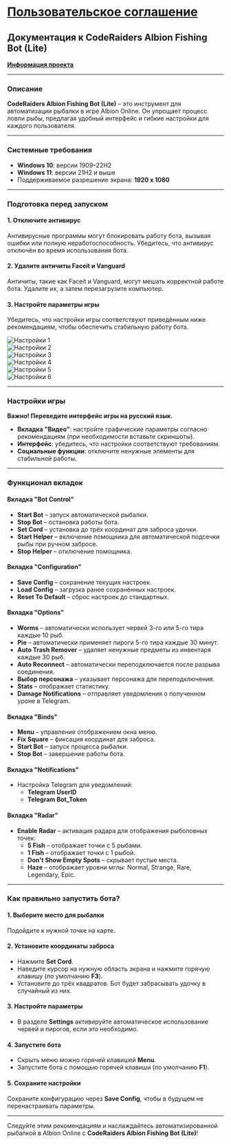 # [Пользовательское соглашение](https://github.com/CodeRaid3rs/User-Agreement)

## Документация к **CodeRaiders Albion Fishing Bot (Lite)**  
[**Информация проекта**](https://t.me/CodeRaidersInformation)  

---

### **Описание**  
**CodeRaiders Albion Fishing Bot (Lite)** – это инструмент для автоматизации рыбалки в игре Albion Online. Он упрощает процесс ловли рыбы, предлагая удобный интерфейс и гибкие настройки для каждого пользователя.

---

### **Системные требования**  
- **Windows 10**: версии 1909–22H2  
- **Windows 11**: версии 21H2 и выше  
- Поддерживаемое разрешение экрана: **1920 x 1080**

---

### **Подготовка перед запуском**

#### **1. Отключите антивирус**  
Антивирусные программы могут блокировать работу бота, вызывая ошибки или полную неработоспособность. Убедитесь, что антивирус отключён во время использования бота.

#### **2. Удалите античиты Faceit и Vanguard**  
Античиты, такие как Faceit и Vanguard, могут мешать корректной работе бота. Удалите их, а затем перезагрузите компьютер.

#### **3. Настройте параметры игры**  
Убедитесь, что настройки игры соответствуют приведённым ниже рекомендациям, чтобы обеспечить стабильную работу бота.

![Настройки 1](1.png)  
![Настройки 2](2.png)  
![Настройки 3](3.png)  
![Настройки 4](4.png)  
![Настройки 5](5.png)  
![Настройки 6](6.png)  

---

### **Настройки игры**  
**Важно! Переведите интерфейс игры на русский язык.**

- **Вкладка "Видео"**: настройте графические параметры согласно рекомендациям (при необходимости вставьте скриншоты).  
- **Интерфейс**: убедитесь, что настройки соответствуют требованиям.  
- **Социальные функции**: отключите ненужные элементы для стабильной работы.  

---

### **Функционал вкладок**

#### **Вкладка "Bot Control"**  
- **Start Bot** – запуск автоматической рыбалки.  
- **Stop Bot** – остановка работы бота.  
- **Set Cord** – установка до трёх координат для заброса удочки.  
- **Start Helper** – включение помощника для автоматической подсечки рыбы при ручном забросе.  
- **Stop Helper** – отключение помощника.

#### **Вкладка "Configuration"**  
- **Save Config** – сохранение текущих настроек.  
- **Load Config** – загрузка ранее сохранённых настроек.  
- **Reset To Default** – сброс настроек до стандартных.  

#### **Вкладка "Options"**  
- **Worms** – автоматически использует червей 3-го или 5-го тира каждые 10 рыб.  
- **Pie** – автоматически применяет пироги 5-го тира каждые 30 минут.  
- **Auto Trash Remover** – удаляет ненужные предметы из инвентаря каждые 30 рыб.  
- **Auto Reconnect** – автоматически переподключается после разрыва соединения.  
- **Выбор персонажа** – указывает персонажа для переподключения.  
- **Stats** – отображает статистику.  
- **Damage Notifications** – отправляет уведомления о полученном уроне в Telegram.

#### **Вкладка "Binds"**  
- **Menu** – управление отображением окна меню.  
- **Fix Square** – фиксация координат для заброса.  
- **Start Bot** – запуск процесса рыбалки.  
- **Stop Bot** – завершение работы бота.  

#### **Вкладка "Notifications"**  
- Настройка Telegram для уведомлений:  
  - **Telegram UserID**  
  - **Telegram Bot_Token**

#### **Вкладка "Radar"**  
- **Enable Radar** – активация радара для отображения рыболовных точек:  
  - **5 Fish** – отображает точки с 5 рыбами.  
  - **1 Fish** – отображает точки с 1 рыбой.  
  - **Don't Show Empty Spots** – скрывает пустые места.  
  - **Haze** – отображает уровни мглы: Normal, Strange, Rare, Legendary, Epic.

---

### **Как правильно запустить бота?**

#### **1. Выберите место для рыбалки**  
Подойдите к нужной точке на карте.  

#### **2. Установите координаты заброса**  
- Нажмите **Set Cord**.  
- Наведите курсор на нужную область экрана и нажмите горячую клавишу (по умолчанию **F3**).  
- Установите до трёх квадратов. Бот будет забрасывать удочку в случайный из них.  

#### **3. Настройте параметры**  
- В разделе **Settings** активируйте автоматическое использование червей и пирогов, если это необходимо.  

#### **4. Запустите бота**  
- Скрыть меню можно горячей клавишей **Menu**.  
- Запустите бота с помощью горячей клавиши (по умолчанию **F1**).  

#### **5. Сохраните настройки**  
Сохраните конфигурацию через **Save Config**, чтобы в будущем не перенастраивать параметры.

---

Следуйте этим рекомендациям и наслаждайтесь автоматизированной рыбалкой в Albion Online с **CodeRaiders Albion Fishing Bot (Lite)**!
